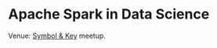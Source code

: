 # Apache Spark in Data Science

Venue: [Symbol & Key](https://generalassemb.ly/education/symbol-key-apache-spark-lightning-fast-data-analytics/hong-kong) meetup.
